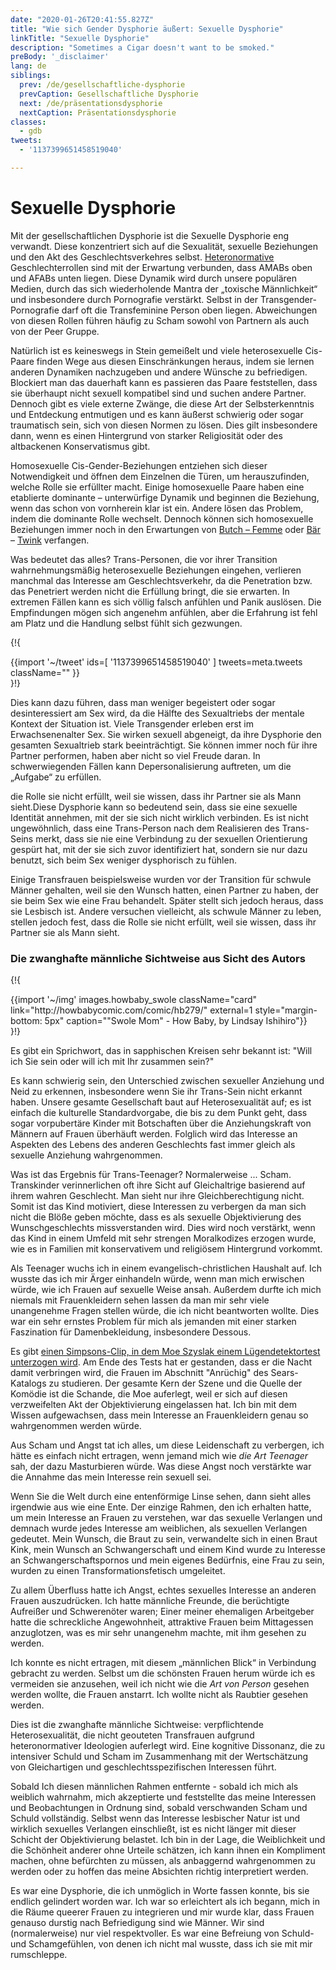 ```yaml
---
date: "2020-01-26T20:41:55.827Z"
title: "Wie sich Gender Dysphorie äußert: Sexuelle Dysphorie"
linkTitle: "Sexuelle Dysphorie"
description: "Sometimes a Cigar doesn't want to be smoked."
preBody: '_disclaimer'
lang: de
siblings:
  prev: /de/gesellschaftliche-dysphorie
  prevCaption: Gesellschaftliche Dysphorie
  next: /de/präsentationsdysphorie
  nextCaption: Präsentationsdysphorie
classes:
  - gdb
tweets:
  - '1137399651458519040'

---
```


# Sexuelle Dysphorie

Mit der gesellschaftlichen Dysphorie ist die Sexuelle Dysphorie eng verwandt. Diese konzentriert sich auf die Sexualität, sexuelle Beziehungen und den Akt des Geschlechtsverkehres selbst. [Heteronormative](https://de.wikipedia.org/wiki/Heteronormativit%C3%A4t) Geschlechterrollen sind mit der Erwartung verbunden, dass AMABs oben und AFABs unten liegen. Diese Dynamik wird durch unsere populären Medien, durch das sich wiederholende Mantra der „toxische Männlichkeit“ und insbesondere durch Pornografie verstärkt. Selbst in der Transgender-Pornografie darf oft die Transfeminine Person oben liegen. Abweichungen von diesen Rollen führen häufig zu Scham sowohl von Partnern als auch von der Peer Gruppe.

Natürlich ist es keineswegs in Stein gemeißelt und viele heterosexuelle Cis-Paare finden Wege aus diesen Einschränkungen heraus, indem sie lernen anderen Dynamiken nachzugeben und andere Wünsche zu befriedigen. Blockiert man das dauerhaft kann es passieren das Paare feststellen, dass sie überhaupt nicht sexuell kompatibel sind und suchen andere Partner. Dennoch gibt es viele externe Zwänge, die diese Art der Selbsterkenntnis und Entdeckung entmutigen und es kann äußerst schwierig oder sogar traumatisch sein, sich von diesen Normen zu lösen. Dies gilt insbesondere dann, wenn es einen Hintergrund von starker Religiosität oder des altbackenen Konservatismus gibt.

Homosexuelle Cis-Gender-Beziehungen entziehen sich dieser Notwendigkeit und öffnen dem Einzelnen die Türen, um herauszufinden, welche Rolle sie erfüllter macht. Einige homosexuelle Paare haben eine etablierte dominante – unterwürfige Dynamik und beginnen die Beziehung, wenn das schon von vornherein klar ist ein. Andere lösen das Problem, indem die dominante Rolle wechselt. Dennoch können sich homosexuelle Beziehungen immer noch in den Erwartungen von [Butch – Femme](https://de.wikipedia.org/wiki/Butch_und_Femme) oder [Bär](https://de.wikipedia.org/wiki/Bear_Community) – [Twink](https://de.wikipedia.org/wiki/Twink_(schwuler_Jargon)) verfangen.

Was bedeutet das alles? Trans-Personen, die vor ihrer Transition wahrnehmungsmäßig heterosexuelle Beziehungen eingehen, verlieren manchmal das Interesse am Geschlechtsverkehr, da die Penetration bzw. das Penetriert werden nicht die Erfüllung bringt, die sie erwarten. In extremen Fällen kann es sich völlig falsch anfühlen und Panik auslösen. Die Empfindungen mögen sich angenehm anfühlen, aber die Erfahrung ist fehl am Platz und die Handlung selbst fühlt sich gezwungen.

{!{ <div class="gutter">{{import '~/tweet' ids=[
    '1137399651458519040'
] tweets=meta.tweets className="" }}</div> }!}

Dies kann dazu führen, dass man weniger begeistert oder sogar desinteressiert am Sex wird, da die Hälfte des Sexualtriebs der mentale Kontext der Situation ist. Viele Transgender erleben erst im Erwachsenenalter Sex. Sie wirken sexuell abgeneigt, da ihre Dysphorie den gesamten Sexualtrieb stark beeinträchtigt. Sie können immer noch für ihre Partner performen, haben aber nicht so viel Freude daran. In schwerwiegenden Fällen kann Depersonalisierung auftreten, um die „Aufgabe“ zu erfüllen.

 die Rolle sie nicht erfüllt, weil sie wissen, dass ihr Partner sie als Mann sieht.Diese Dysphorie kann so bedeutend sein, dass sie eine sexuelle Identität annehmen, mit der sie sich nicht wirklich verbinden. Es ist nicht ungewöhnlich, dass eine Trans-Person nach dem Realisieren des Trans-Seins merkt, dass sie nie eine Verbindung zu der sexuellen Orientierung gespürt hat, mit der sie sich zuvor identifiziert hat, sondern sie nur dazu benutzt, sich beim Sex weniger dysphorisch zu fühlen.

Einige Transfrauen beispielsweise wurden vor der Transition für schwule Männer gehalten, weil sie den Wunsch hatten, einen Partner zu haben, der sie beim Sex wie eine Frau behandelt. Später stellt sich jedoch heraus, dass sie Lesbisch ist. Andere versuchen vielleicht, als schwule Männer zu leben, stellen jedoch fest, dass die Rolle sie nicht erfüllt, weil sie wissen, dass ihr Partner sie als Mann sieht.

### Die zwanghafte männliche Sichtweise aus Sicht des Autors

{!{
<div class="gutter flex">
{{import '~/img' images.howbaby_swole className="card" link="http://howbabycomic.com/comic/hb279/" external=1 style="margin-bottom: 5px" caption="&quot;Swole Mom&quot; - How Baby, by Lindsay Ishihiro"}}
</div>
}!}

Es gibt ein Sprichwort, das in sapphischen Kreisen sehr bekannt ist: "Will ich Sie sein oder will ich mit Ihr zusammen sein?"

Es kann schwierig sein, den Unterschied zwischen sexueller Anziehung und Neid zu erkennen, insbesondere wenn Sie ihr Trans-Sein nicht erkannt haben. Unsere gesamte Gesellschaft baut auf Heterosexualität auf; es ist einfach die kulturelle Standardvorgabe, die bis zu dem Punkt geht, dass sogar vorpubertäre Kinder mit Botschaften über die Anziehungskraft von Männern auf Frauen überhäuft werden. Folglich wird das Interesse an Aspekten des Lebens des anderen Geschlechts fast immer gleich als sexuelle Anziehung wahrgenommen.

Was ist das Ergebnis für Trans-Teenager? Normalerweise ... Scham. Transkinder verinnerlichen oft ihre Sicht auf Gleichaltrige basierend auf ihrem wahren Geschlecht. Man sieht nur ihre Gleichberechtigung nicht. Somit ist das Kind motiviert, diese Interessen zu verbergen da man sich nicht die Blöße geben möchte, dass es als sexuelle Objektivierung des Wunschgeschlechts missverstanden wird. Dies wird noch verstärkt, wenn das Kind in einem Umfeld mit sehr strengen Moralkodizes erzogen wurde, wie es in Familien mit konservativem und religiösem Hintergrund vorkommt.

Als Teenager wuchs ich in einem evangelisch-christlichen Haushalt auf. Ich wusste das ich mir Ärger einhandeln würde, wenn man mich erwischen würde, wie ich Frauen auf sexuelle Weise ansah. Außerdem durfte ich mich niemals mit Frauenkleidern sehen lassen da man mir sehr viele unangenehme Fragen stellen würde, die ich nicht beantworten wollte. Dies war ein sehr ernstes Problem für mich als jemanden mit einer starken Faszination für Damenbekleidung, insbesondere Dessous.

Es gibt [einen Simpsons-Clip, in dem Moe Szyslak einem Lügendetektortest unterzogen wird](https://www.youtube.com/watch?v=iQGwrK_yDEg). Am Ende des Tests hat er gestanden, dass er die Nacht damit verbringen wird, die Frauen im Abschnitt "Anrüchig" des Sears-Katalogs zu studieren. Der gesamte Kern der Szene und die Quelle der Komödie ist die Schande, die Moe auferlegt, weil er sich auf diesen verzweifelten Akt der Objektivierung eingelassen hat. Ich bin mit dem Wissen aufgewachsen, dass mein Interesse an Frauenkleidern genau so wahrgenommen werden würde.

Aus Scham und Angst tat ich alles, um diese Leidenschaft zu verbergen, ich hätte es einfach nicht ertragen, wenn jemand mich wie *die Art Teenager* sah, der dazu Masturbieren würde. Was diese Angst noch verstärkte war die Annahme das mein Interesse rein sexuell sei.

Wenn Sie die Welt durch eine entenförmige Linse sehen, dann sieht alles irgendwie aus wie eine Ente. Der einzige Rahmen, den ich erhalten hatte, um mein Interesse an Frauen zu verstehen, war das sexuelle Verlangen und demnach wurde jedes Interesse am weiblichen, als sexuellen Verlangen gedeutet. Mein Wunsch, die Braut zu sein, verwandelte sich in einen Braut Kink, mein Wunsch an Schwangerschaft und einem Kind wurde zu Interesse an Schwangerschaftspornos und mein eigenes Bedürfnis, eine Frau zu sein, wurden zu einen Transformationsfetisch umgeleitet.

Zu allem Überfluss hatte ich Angst, echtes sexuelles Interesse an anderen Frauen auszudrücken. Ich hatte männliche Freunde, die berüchtigte Aufreißer und Schwerenöter waren; Einer meiner ehemaligen Arbeitgeber hatte die schreckliche Angewohnheit, attraktive Frauen beim Mittagessen anzuglotzen, was es mir sehr unangenehm machte, mit ihm gesehen zu werden.

Ich konnte es nicht ertragen, mit diesem „männlichen Blick“ in Verbindung gebracht zu werden. Selbst um die schönsten Frauen herum würde ich es vermeiden sie anzusehen, weil ich nicht wie die *Art von Person* gesehen werden wollte, die Frauen anstarrt. Ich wollte nicht als Raubtier gesehen werden.

Dies ist die zwanghafte männliche Sichtweise: verpflichtende Heterosexualität, die nicht geouteten Transfrauen aufgrund heteronormativer Ideologien auferlegt wird. Eine kognitive Dissonanz, die zu intensiver Schuld und Scham im Zusammenhang mit der Wertschätzung von Gleichartigen und geschlechtsspezifischen Interessen führt.

Sobald Ich diesen männlichen Rahmen entfernte - sobald ich mich als weiblich wahrnahm, mich akzeptierte und feststellte das meine Interessen und Beobachtungen in Ordnung sind, sobald verschwanden Scham und Schuld vollständig. Selbst wenn das Interesse lesbischer Natur ist und wirklich sexuelles Verlangen einschließt, ist es nicht länger mit dieser Schicht der Objektivierung belastet. Ich bin in der Lage, die Weiblichkeit und die Schönheit anderer ohne Urteile schätzen, ich kann ihnen ein Kompliment machen, ohne befürchten zu müssen, als anbaggernd wahrgenommen zu werden oder zu hoffen das meine Absichten richtig interpretiert werden.

Es war eine Dysphorie, die ich unmöglich in Worte fassen konnte, bis sie endlich gelindert worden war. Ich war so erleichtert als ich begann, mich in die Räume queerer Frauen zu integrieren und mir wurde klar, dass Frauen genauso durstig nach Befriedigung sind wie Männer. Wir sind (normalerweise) nur viel respektvoller. Es war eine Befreiung von Schuld- und Schamgefühlen, von denen ich nicht mal wusste, dass ich sie mit mir rumschleppe.
